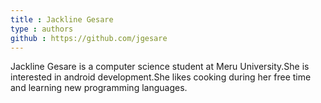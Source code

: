 ```yaml
---
title : Jackline Gesare
type : authors
github : https://github.com/jgesare
---
```

Jackline Gesare is a computer science student at Meru University.She is interested in android development.She likes cooking during her free time and learning new programming languages.
